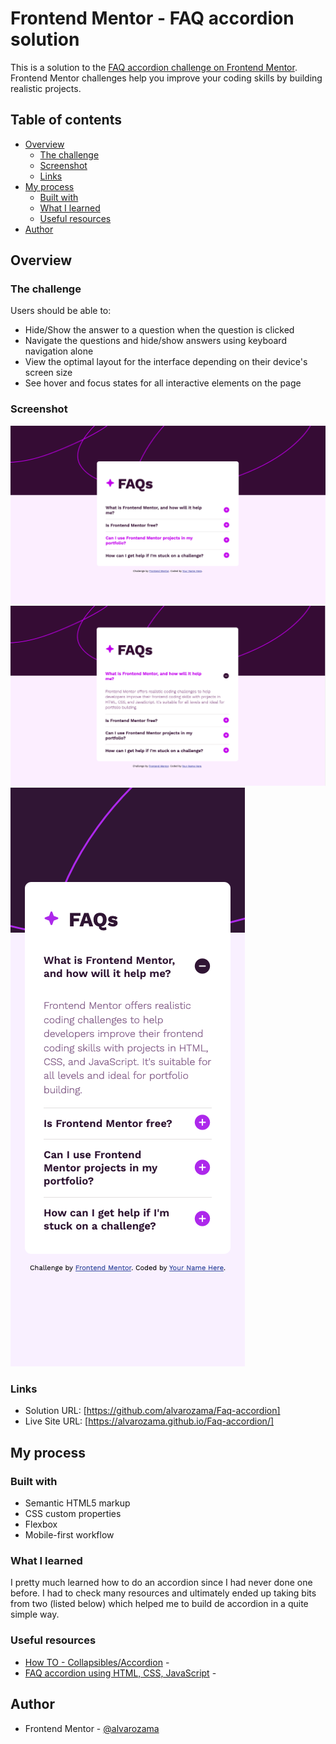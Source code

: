 # Frontend Mentor - FAQ accordion solution

This is a solution to the [FAQ accordion challenge on Frontend Mentor](https://www.frontendmentor.io/challenges/faq-accordion-wyfFdeBwBz). Frontend Mentor challenges help you improve your coding skills by building realistic projects. 

## Table of contents

- [Overview](#overview)
  - [The challenge](#the-challenge)
  - [Screenshot](#screenshot)
  - [Links](#links)
- [My process](#my-process)
  - [Built with](#built-with)
  - [What I learned](#what-i-learned)
  - [Useful resources](#useful-resources)
- [Author](#author)


## Overview

### The challenge

Users should be able to:

- Hide/Show the answer to a question when the question is clicked
- Navigate the questions and hide/show answers using keyboard navigation alone
- View the optimal layout for the interface depending on their device's screen size
- See hover and focus states for all interactive elements on the page

### Screenshot

![Desktop main](./design/desktop-default.png)
![Desktop active](./design/desktop-active.png)
![Mobile active](./design/mobile-active.png)

### Links

- Solution URL: [https://github.com/alvarozama/Faq-accordion]
- Live Site URL: [https://alvarozama.github.io/Faq-accordion/]

## My process

### Built with

- Semantic HTML5 markup
- CSS custom properties
- Flexbox
- Mobile-first workflow

### What I learned

I pretty much learned how to do an accordion since I had never done one before. I had to check many resources and ultimately ended up taking bits from two (listed below) which helped me to build de accordion in a quite simple way. 

### Useful resources

- [How TO - Collapsibles/Accordion](https://www.w3schools.com/howto/howto_js_accordion.asp) - 
- [FAQ accordion using HTML, CSS, JavaScript](https://www.youtube.com/watch?v=4qnWreynXLU&t=311s&ab_channel=FaizanLess) - 

## Author

- Frontend Mentor - [@alvarozama](https://www.frontendmentor.io/profile/alvarozama)


